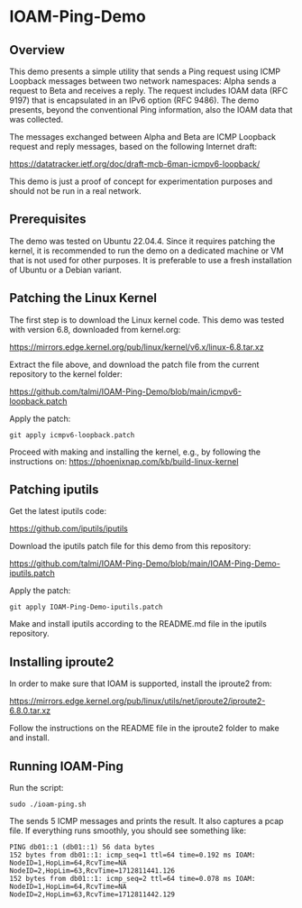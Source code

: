 # IOAM-Ping-Demo

## Overview
This demo presents a simple utility that sends a Ping request using ICMP Loopback messages between two network namespaces: Alpha sends a request to Beta and receives a reply. The request includes IOAM data (RFC 9197) that is encapsulated in an IPv6 option (RFC 9486). The demo presents, beyond the conventional Ping information, also the IOAM data that was collected.

The messages exchanged between Alpha and Beta are ICMP Loopback request and reply messages, based on the following Internet draft:

https://datatracker.ietf.org/doc/draft-mcb-6man-icmpv6-loopback/

This demo is just a proof of concept for experimentation purposes and should not be run in a real network.

## Prerequisites
The demo was tested on Ubuntu 22.04.4. Since it requires patching the kernel, it is recommended to run the demo on a dedicated machine or VM that is not used for other purposes. It is preferable to use a fresh installation of Ubuntu or a Debian variant.

## Patching the Linux Kernel
The first step is to download the Linux kernel code. This demo was tested with version 6.8, downloaded from kernel.org:

https://mirrors.edge.kernel.org/pub/linux/kernel/v6.x/linux-6.8.tar.xz

Extract the file above, and download the patch file from the current repository to the kernel folder:

https://github.com/talmi/IOAM-Ping-Demo/blob/main/icmpv6-loopback.patch

Apply the patch:
```
git apply icmpv6-loopback.patch 
```

Proceed with making and installing the kernel, e.g., by following the instructions on:
https://phoenixnap.com/kb/build-linux-kernel
 

## Patching iputils

Get the latest iputils code:

https://github.com/iputils/iputils

Download the iputils patch file for this demo from this repository: 

https://github.com/talmi/IOAM-Ping-Demo/blob/main/IOAM-Ping-Demo-iputils.patch

Apply the patch:

```
git apply IOAM-Ping-Demo-iputils.patch
```

Make and install iputils according to the README.md file in the iputils repository.

## Installing iproute2
In order to make sure that IOAM is supported, install the iproute2 from:

https://mirrors.edge.kernel.org/pub/linux/utils/net/iproute2/iproute2-6.8.0.tar.xz

Follow the instructions on the README file in the iproute2 folder to make and install.

## Running IOAM-Ping
Run the script:

```
sudo ./ioam-ping.sh
```

The sends 5 ICMP messages and prints the result. It also captures a pcap file.
If everything runs smoothly, you should see something like:

```
PING db01::1 (db01::1) 56 data bytes
152 bytes from db01::1: icmp_seq=1 ttl=64 time=0.192 ms IOAM: NodeID=1,HopLim=64,RcvTime=NA NodeID=2,HopLim=63,RcvTime=1712811441.126
152 bytes from db01::1: icmp_seq=2 ttl=64 time=0.078 ms IOAM: NodeID=1,HopLim=64,RcvTime=NA NodeID=2,HopLim=63,RcvTime=1712811442.129
```

